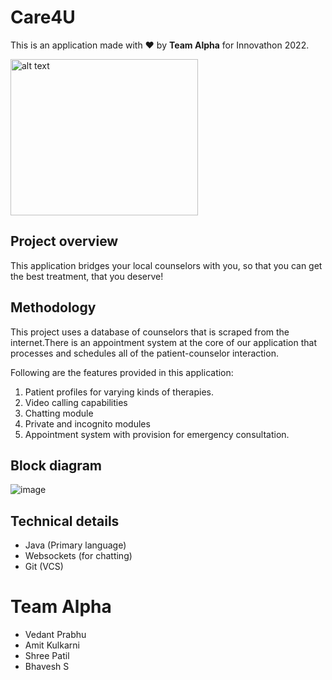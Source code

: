 # Care4U
This is an application made with ❤️  by **Team Alpha** for Innovathon 2022.

<img src="https://user-images.githubusercontent.com/51860725/194475489-06861af1-6511-4760-97cc-b75187a9159d.png" alt="alt text" width="300" height="250">


## Project overview
This application bridges your local counselors with you, so that you can get the best treatment, that you deserve!

## Methodology
This project uses a database of counselors that is scraped from the internet.There is an appointment system at the core of our application that processes and schedules all of the patient-counselor interaction.

Following are the features provided in this application:

1. Patient profiles for varying kinds of therapies.
2. Video calling capabilities
3. Chatting module
4. Private and incognito modules
5. Appointment system with provision for emergency consultation.


## Block diagram
![image](https://user-images.githubusercontent.com/51860725/194475323-5bbea224-56be-4f01-8c42-87fb063798ec.png)


## Technical details
* Java (Primary language)
* Websockets (for chatting)
* Git (VCS)


# Team Alpha
* Vedant Prabhu
* Amit Kulkarni
* Shree Patil
* Bhavesh S
